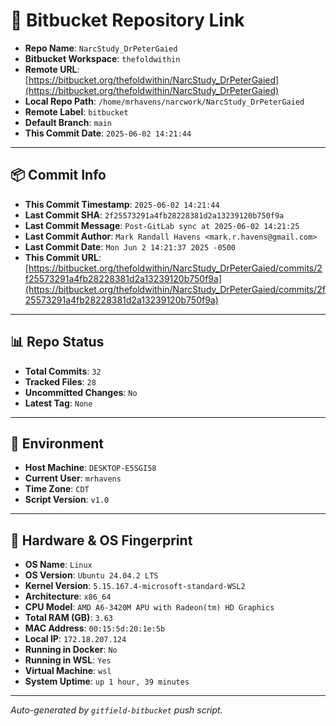 # 🔗 Bitbucket Repository Link

- **Repo Name**: `NarcStudy_DrPeterGaied`
- **Bitbucket Workspace**: `thefoldwithin`
- **Remote URL**: [https://bitbucket.org/thefoldwithin/NarcStudy_DrPeterGaied](https://bitbucket.org/thefoldwithin/NarcStudy_DrPeterGaied)
- **Local Repo Path**: `/home/mrhavens/narcwork/NarcStudy_DrPeterGaied`
- **Remote Label**: `bitbucket`
- **Default Branch**: `main`
- **This Commit Date**: `2025-06-02 14:21:44`

---

## 📦 Commit Info

- **This Commit Timestamp**: `2025-06-02 14:21:44`
- **Last Commit SHA**: `2f25573291a4fb28228381d2a13239120b750f9a`
- **Last Commit Message**: `Post-GitLab sync at 2025-06-02 14:21:25`
- **Last Commit Author**: `Mark Randall Havens <mark.r.havens@gmail.com>`
- **Last Commit Date**: `Mon Jun 2 14:21:37 2025 -0500`
- **This Commit URL**: [https://bitbucket.org/thefoldwithin/NarcStudy_DrPeterGaied/commits/2f25573291a4fb28228381d2a13239120b750f9a](https://bitbucket.org/thefoldwithin/NarcStudy_DrPeterGaied/commits/2f25573291a4fb28228381d2a13239120b750f9a)

---

## 📊 Repo Status

- **Total Commits**: `32`
- **Tracked Files**: `28`
- **Uncommitted Changes**: `No`
- **Latest Tag**: `None`

---

## 🧭 Environment

- **Host Machine**: `DESKTOP-E5SGI58`
- **Current User**: `mrhavens`
- **Time Zone**: `CDT`
- **Script Version**: `v1.0`

---

## 🧬 Hardware & OS Fingerprint

- **OS Name**: `Linux`
- **OS Version**: `Ubuntu 24.04.2 LTS`
- **Kernel Version**: `5.15.167.4-microsoft-standard-WSL2`
- **Architecture**: `x86_64`
- **CPU Model**: `AMD A6-3420M APU with Radeon(tm) HD Graphics`
- **Total RAM (GB)**: `3.63`
- **MAC Address**: `00:15:5d:20:1e:5b`
- **Local IP**: `172.18.207.124`
- **Running in Docker**: `No`
- **Running in WSL**: `Yes`
- **Virtual Machine**: `wsl`
- **System Uptime**: `up 1 hour, 39 minutes`

---

_Auto-generated by `gitfield-bitbucket` push script._

